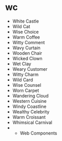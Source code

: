 # wc

* White Castle
* Wild Cat
* Wise Choice
* Warm Coffee
* Witty Comment
* Wavy Curtain
* Wooden Chair
* Wicked Clown
* Wet Clay
* Weary Customer
* Witty Charm
* Wild Card
* Wise Counsel
* Worn Carpet
* Wandering Cloud
* Western Cuisine
* Windy Coastline
* Wealthy Celebrity
* Warm Croissant
* Whimsical Carnival
* * Web Components
